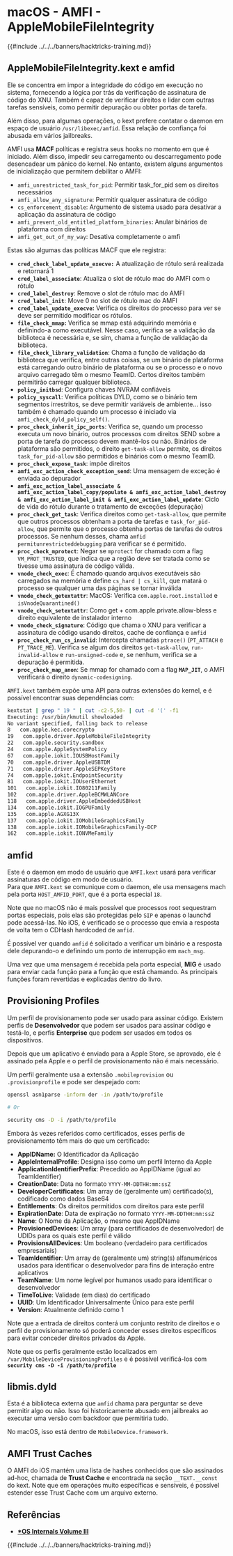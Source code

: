 # macOS - AMFI - AppleMobileFileIntegrity

{{#include ../../../banners/hacktricks-training.md}}

## AppleMobileFileIntegrity.kext e amfid

Ele se concentra em impor a integridade do código em execução no sistema, fornecendo a lógica por trás da verificação de assinatura de código do XNU. Também é capaz de verificar direitos e lidar com outras tarefas sensíveis, como permitir depuração ou obter portas de tarefa.

Além disso, para algumas operações, o kext prefere contatar o daemon em espaço de usuário `/usr/libexec/amfid`. Essa relação de confiança foi abusada em vários jailbreaks.

AMFI usa **MACF** políticas e registra seus hooks no momento em que é iniciado. Além disso, impedir seu carregamento ou descarregamento pode desencadear um pânico do kernel. No entanto, existem alguns argumentos de inicialização que permitem debilitar o AMFI:

- `amfi_unrestricted_task_for_pid`: Permitir task_for_pid sem os direitos necessários
- `amfi_allow_any_signature`: Permitir qualquer assinatura de código
- `cs_enforcement_disable`: Argumento de sistema usado para desativar a aplicação da assinatura de código
- `amfi_prevent_old_entitled_platform_binaries`: Anular binários de plataforma com direitos
- `amfi_get_out_of_my_way`: Desativa completamente o amfi

Estas são algumas das políticas MACF que ele registra:

- **`cred_check_label_update_execve:`** A atualização de rótulo será realizada e retornará 1
- **`cred_label_associate`**: Atualiza o slot de rótulo mac do AMFI com o rótulo
- **`cred_label_destroy`**: Remove o slot de rótulo mac do AMFI
- **`cred_label_init`**: Move 0 no slot de rótulo mac do AMFI
- **`cred_label_update_execve`:** Verifica os direitos do processo para ver se deve ser permitido modificar os rótulos.
- **`file_check_mmap`:** Verifica se mmap está adquirindo memória e definindo-a como executável. Nesse caso, verifica se a validação da biblioteca é necessária e, se sim, chama a função de validação da biblioteca.
- **`file_check_library_validation`**: Chama a função de validação da biblioteca que verifica, entre outras coisas, se um binário de plataforma está carregando outro binário de plataforma ou se o processo e o novo arquivo carregado têm o mesmo TeamID. Certos direitos também permitirão carregar qualquer biblioteca.
- **`policy_initbsd`**: Configura chaves NVRAM confiáveis
- **`policy_syscall`**: Verifica políticas DYLD, como se o binário tem segmentos irrestritos, se deve permitir variáveis de ambiente... isso também é chamado quando um processo é iniciado via `amfi_check_dyld_policy_self()`.
- **`proc_check_inherit_ipc_ports`**: Verifica se, quando um processo executa um novo binário, outros processos com direitos SEND sobre a porta de tarefa do processo devem mantê-los ou não. Binários de plataforma são permitidos, o direito `get-task-allow` permite, os direitos `task_for_pid-allow` são permitidos e binários com o mesmo TeamID.
- **`proc_check_expose_task`**: impõe direitos
- **`amfi_exc_action_check_exception_send`**: Uma mensagem de exceção é enviada ao depurador
- **`amfi_exc_action_label_associate & amfi_exc_action_label_copy/populate & amfi_exc_action_label_destroy & amfi_exc_action_label_init & amfi_exc_action_label_update`**: Ciclo de vida do rótulo durante o tratamento de exceções (depuração)
- **`proc_check_get_task`**: Verifica direitos como `get-task-allow`, que permite que outros processos obtenham a porta de tarefas e `task_for_pid-allow`, que permite que o processo obtenha portas de tarefas de outros processos. Se nenhum desses, chama `amfid permitunrestricteddebugging` para verificar se é permitido.
- **`proc_check_mprotect`**: Negar se `mprotect` for chamado com a flag `VM_PROT_TRUSTED`, que indica que a região deve ser tratada como se tivesse uma assinatura de código válida.
- **`vnode_check_exec`**: É chamado quando arquivos executáveis são carregados na memória e define `cs_hard | cs_kill`, que matará o processo se qualquer uma das páginas se tornar inválida
- **`vnode_check_getextattr`**: MacOS: Verifica `com.apple.root.installed` e `isVnodeQuarantined()`
- **`vnode_check_setextattr`**: Como get + com.apple.private.allow-bless e direito equivalente de instalador interno
- &#x20;**`vnode_check_signature`**: Código que chama o XNU para verificar a assinatura de código usando direitos, cache de confiança e `amfid`
- &#x20;**`proc_check_run_cs_invalid`**: Intercepta chamadas `ptrace()` (`PT_ATTACH` e `PT_TRACE_ME`). Verifica se algum dos direitos `get-task-allow`, `run-invalid-allow` e `run-unsigned-code` e, se nenhum, verifica se a depuração é permitida.
- **`proc_check_map_anon`**: Se mmap for chamado com a flag **`MAP_JIT`**, o AMFI verificará o direito `dynamic-codesigning`.

`AMFI.kext` também expõe uma API para outras extensões do kernel, e é possível encontrar suas dependências com:
```bash
kextstat | grep " 19 " | cut -c2-5,50- | cut -d '(' -f1
Executing: /usr/bin/kmutil showloaded
No variant specified, falling back to release
8   com.apple.kec.corecrypto
19   com.apple.driver.AppleMobileFileIntegrity
22   com.apple.security.sandbox
24   com.apple.AppleSystemPolicy
67   com.apple.iokit.IOUSBHostFamily
70   com.apple.driver.AppleUSBTDM
71   com.apple.driver.AppleSEPKeyStore
74   com.apple.iokit.EndpointSecurity
81   com.apple.iokit.IOUserEthernet
101   com.apple.iokit.IO80211Family
102   com.apple.driver.AppleBCMWLANCore
118   com.apple.driver.AppleEmbeddedUSBHost
134   com.apple.iokit.IOGPUFamily
135   com.apple.AGXG13X
137   com.apple.iokit.IOMobileGraphicsFamily
138   com.apple.iokit.IOMobileGraphicsFamily-DCP
162   com.apple.iokit.IONVMeFamily
```
## amfid

Este é o daemon em modo de usuário que `AMFI.kext` usará para verificar assinaturas de código em modo de usuário.\
Para que `AMFI.kext` se comunique com o daemon, ele usa mensagens mach pela porta `HOST_AMFID_PORT`, que é a porta especial `18`.

Note que no macOS não é mais possível que processos root sequestram portas especiais, pois elas são protegidas pelo `SIP` e apenas o launchd pode acessá-las. No iOS, é verificado se o processo que envia a resposta de volta tem o CDHash hardcoded de `amfid`.

É possível ver quando `amfid` é solicitado a verificar um binário e a resposta dele depurando-o e definindo um ponto de interrupção em `mach_msg`.

Uma vez que uma mensagem é recebida pela porta especial, **MIG** é usado para enviar cada função para a função que está chamando. As principais funções foram revertidas e explicadas dentro do livro.

## Provisioning Profiles

Um perfil de provisionamento pode ser usado para assinar código. Existem perfis de **Desenvolvedor** que podem ser usados para assinar código e testá-lo, e perfis **Enterprise** que podem ser usados em todos os dispositivos.

Depois que um aplicativo é enviado para a Apple Store, se aprovado, ele é assinado pela Apple e o perfil de provisionamento não é mais necessário.

Um perfil geralmente usa a extensão `.mobileprovision` ou `.provisionprofile` e pode ser despejado com:
```bash
openssl asn1parse -inform der -in /path/to/profile

# Or

security cms -D -i /path/to/profile
```
Embora às vezes referidos como certificados, esses perfis de provisionamento têm mais do que um certificado:

- **AppIDName:** O Identificador da Aplicação
- **AppleInternalProfile**: Designa isso como um perfil Interno da Apple
- **ApplicationIdentifierPrefix**: Precedido ao AppIDName (igual ao TeamIdentifier)
- **CreationDate**: Data no formato `YYYY-MM-DDTHH:mm:ssZ`
- **DeveloperCertificates**: Um array de (geralmente um) certificado(s), codificado como dados Base64
- **Entitlements**: Os direitos permitidos com direitos para este perfil
- **ExpirationDate**: Data de expiração no formato `YYYY-MM-DDTHH:mm:ssZ`
- **Name**: O Nome da Aplicação, o mesmo que AppIDName
- **ProvisionedDevices**: Um array (para certificados de desenvolvedor) de UDIDs para os quais este perfil é válido
- **ProvisionsAllDevices**: Um booleano (verdadeiro para certificados empresariais)
- **TeamIdentifier**: Um array de (geralmente um) string(s) alfanuméricos usados para identificar o desenvolvedor para fins de interação entre aplicativos
- **TeamName**: Um nome legível por humanos usado para identificar o desenvolvedor
- **TimeToLive**: Validade (em dias) do certificado
- **UUID**: Um Identificador Universalmente Único para este perfil
- **Version**: Atualmente definido como 1

Note que a entrada de direitos conterá um conjunto restrito de direitos e o perfil de provisionamento só poderá conceder esses direitos específicos para evitar conceder direitos privados da Apple.

Note que os perfis geralmente estão localizados em `/var/MobileDeviceProvisioningProfiles` e é possível verificá-los com **`security cms -D -i /path/to/profile`**

## **libmis.dyld**

Esta é a biblioteca externa que `amfid` chama para perguntar se deve permitir algo ou não. Isso foi historicamente abusado em jailbreaks ao executar uma versão com backdoor que permitiria tudo.

No macOS, isso está dentro de `MobileDevice.framework`.

## AMFI Trust Caches

O AMFI do iOS mantém uma lista de hashes conhecidos que são assinados ad-hoc, chamada de **Trust Cache** e encontrada na seção `__TEXT.__const` do kext. Note que em operações muito específicas e sensíveis, é possível estender esse Trust Cache com um arquivo externo.

## Referências

- [**\*OS Internals Volume III**](https://newosxbook.com/home.html)

{{#include ../../../banners/hacktricks-training.md}}
